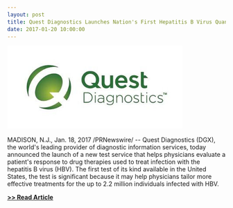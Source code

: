 ```yaml
---
layout: post
title: Quest Diagnostics Launches Nation's First Hepatitis B Virus Quantitative Test
date: 2017-01-20 10:00:00
---
```


[![](/assets/images/quest-diagnostics-launches-nations-first-hepatitis-b-virus-quantitative-test.jpg)](https://finance.yahoo.com/news/quest-diagnostics-launches-nations-first-130000980.html)

MADISON, N.J., Jan. 18, 2017 /PRNewswire/ -- Quest Diagnostics (DGX), the world's leading provider of diagnostic information services, today announced the launch of a new test service that helps physicians evaluate a patient's response to drug therapies used to treat infection with the hepatitis B virus (HBV). The first test of its kind available in the United States, the test is significant because it may help physicians tailor more effective treatments for the up to 2.2 million individuals infected with HBV.

[**>> Read Article**](https://finance.yahoo.com/news/quest-diagnostics-launches-nations-first-130000980.html)